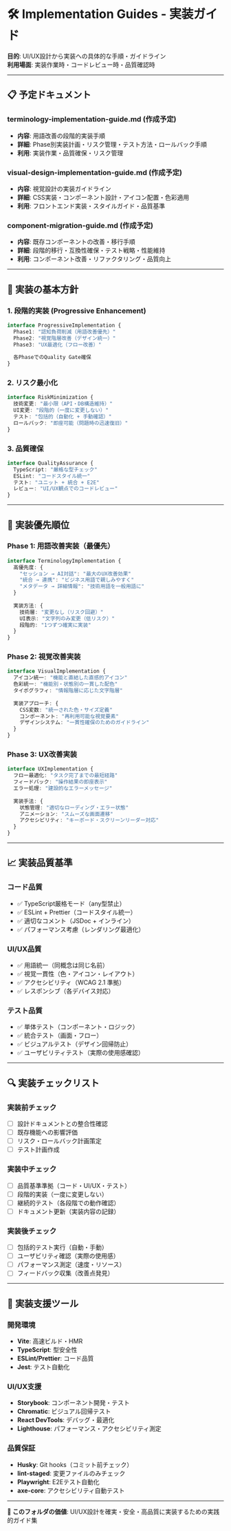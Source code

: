 # 🛠️ Implementation Guides - 実装ガイド

**目的**: UI/UX設計から実装への具体的な手順・ガイドライン  
**利用場面**: 実装作業時・コードレビュー時・品質確認時

---

## 📋 **予定ドキュメント**

### **terminology-implementation-guide.md** (作成予定)
- **内容**: 用語改善の段階的実装手順
- **詳細**: Phase別実装計画・リスク管理・テスト方法・ロールバック手順
- **利用**: 実装作業・品質確保・リスク管理

### **visual-design-implementation-guide.md** (作成予定)  
- **内容**: 視覚設計の実装ガイドライン
- **詳細**: CSS実装・コンポーネント設計・アイコン配置・色彩適用
- **利用**: フロントエンド実装・スタイルガイド・品質基準

### **component-migration-guide.md** (作成予定)
- **内容**: 既存コンポーネントの改善・移行手順
- **詳細**: 段階的移行・互換性確保・テスト戦略・性能維持
- **利用**: コンポーネント改善・リファクタリング・品質向上

---

## 🎯 **実装の基本方針**

### **1. 段階的実装 (Progressive Enhancement)**
```typescript
interface ProgressiveImplementation {
  Phase1: "認知負荷削減（用語改善優先）"
  Phase2: "視覚階層改善（デザイン統一）"
  Phase3: "UX最適化（フロー改善）"
  
  各PhaseでのQuality Gate確保
}
```

### **2. リスク最小化**
```typescript
interface RiskMinimization {
  技術変更: "最小限（API・DB構造維持）"
  UI変更: "段階的（一度に変更しない）"
  テスト: "包括的（自動化 + 手動確認）"
  ロールバック: "即座可能（問題時の迅速復旧）"
}
```

### **3. 品質確保**
```typescript
interface QualityAssurance {
  TypeScript: "厳格な型チェック"
  ESLint: "コードスタイル統一"  
  テスト: "ユニット + 統合 + E2E"
  レビュー: "UI/UX観点でのコードレビュー"
}
```

---

## 🚀 **実装優先順位**

### **Phase 1: 用語改善実装（最優先）**
```typescript
interface TerminologyImplementation {
  高優先度: {
    "セッション → AI対話": "最大のUX改善効果"
    "統合 → 連携": "ビジネス用語で親しみやすく"
    "メタデータ → 詳細情報": "技術用語を一般用語に"
  }
  
  実装方法: {
    技術層: "変更なし（リスク回避）"
    UI表示: "文字列のみ変更（低リスク）"
    段階的: "1つずつ確実に実装"
  }
}
```

### **Phase 2: 視覚改善実装**
```typescript
interface VisualImplementation {
  アイコン統一: "機能と直結した直感的アイコン"
  色彩統一: "機能別・状態別の一貫した配色"
  タイポグラフィ: "情報階層に応じた文字階層"
  
  実装アプローチ: {
    CSS変数: "統一された色・サイズ定義"
    コンポーネント: "再利用可能な視覚要素"
    デザインシステム: "一貫性確保のためのガイドライン"
  }
}
```

### **Phase 3: UX改善実装**
```typescript
interface UXImplementation {
  フロー最適化: "タスク完了までの最短経路"
  フィードバック: "操作結果の即座表示"
  エラー処理: "建設的なエラーメッセージ"
  
  実装手法: {
    状態管理: "適切なローディング・エラー状態"
    アニメーション: "スムーズな画面遷移"
    アクセシビリティ: "キーボード・スクリーンリーダー対応"
  }
}
```

---

## 📈 **実装品質基準**

### **コード品質**
- ✅ TypeScript厳格モード（any型禁止）
- ✅ ESLint + Prettier（コードスタイル統一）
- ✅ 適切なコメント（JSDoc + インライン）
- ✅ パフォーマンス考慮（レンダリング最適化）

### **UI/UX品質**
- ✅ 用語統一（同概念は同じ名前）
- ✅ 視覚一貫性（色・アイコン・レイアウト）
- ✅ アクセシビリティ（WCAG 2.1 準拠）
- ✅ レスポンシブ（各デバイス対応）

### **テスト品質**
- ✅ 単体テスト（コンポーネント・ロジック）
- ✅ 統合テスト（画面・フロー）
- ✅ ビジュアルテスト（デザイン回帰防止）
- ✅ ユーザビリティテスト（実際の使用感確認）

---

## 🔍 **実装チェックリスト**

### **実装前チェック**
- [ ] 設計ドキュメントとの整合性確認
- [ ] 既存機能への影響評価
- [ ] リスク・ロールバック計画策定
- [ ] テスト計画作成

### **実装中チェック**
- [ ] 品質基準準拠（コード・UI/UX・テスト）
- [ ] 段階的実装（一度に変更しない）
- [ ] 継続的テスト（各段階での動作確認）
- [ ] ドキュメント更新（実装内容の記録）

### **実装後チェック**  
- [ ] 包括的テスト実行（自動・手動）
- [ ] ユーザビリティ確認（実際の使用感）
- [ ] パフォーマンス測定（速度・リソース）
- [ ] フィードバック収集（改善点発見）

---

## 🚀 **実装支援ツール**

### **開発環境**
- **Vite**: 高速ビルド・HMR
- **TypeScript**: 型安全性
- **ESLint/Prettier**: コード品質
- **Jest**: テスト自動化

### **UI/UX支援**
- **Storybook**: コンポーネント開発・テスト
- **Chromatic**: ビジュアル回帰テスト
- **React DevTools**: デバッグ・最適化
- **Lighthouse**: パフォーマンス・アクセシビリティ測定

### **品質保証**
- **Husky**: Git hooks（コミット前チェック）
- **lint-staged**: 変更ファイルのみチェック
- **Playwright**: E2Eテスト自動化
- **axe-core**: アクセシビリティ自動テスト

---

**📍 このフォルダの価値**: UI/UX設計を確実・安全・高品質に実装するための実践的ガイド集 